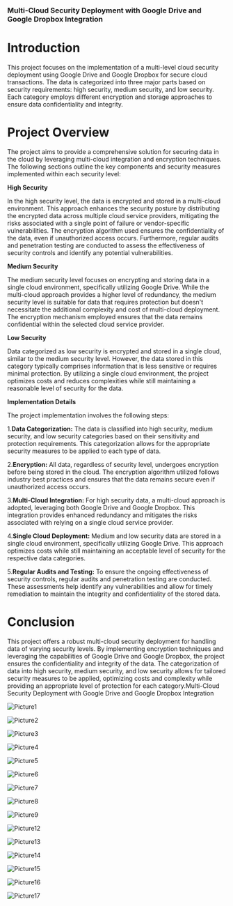 
### Multi-Cloud Security Deployment with Google Drive and Google Dropbox Integration

# Introduction 

This project focuses on the implementation of a multi-level cloud security deployment using Google Drive and Google Dropbox for secure cloud transactions. The data is categorized into three major parts based on security requirements: high security, medium security, and low security. Each category employs different encryption and storage approaches to ensure data confidentiality and integrity.

# Project Overview

The project aims to provide a comprehensive solution for securing data in the cloud by leveraging multi-cloud integration and encryption techniques. The following sections outline the key components and security measures implemented within each security level:

**High Security**

In the high security level, the data is encrypted and stored in a multi-cloud environment. This approach enhances the security posture by distributing the encrypted data across multiple cloud service providers, mitigating the risks associated with a single point of failure or vendor-specific vulnerabilities. The encryption algorithm used ensures the confidentiality of the data, even if unauthorized access occurs. Furthermore, regular audits and penetration testing are conducted to assess the effectiveness of security controls and identify any potential vulnerabilities.

**Medium Security**

The medium security level focuses on encrypting and storing data in a single cloud environment, specifically utilizing Google Drive. While the multi-cloud approach provides a higher level of redundancy, the medium security level is suitable for data that requires protection but doesn't necessitate the additional complexity and cost of multi-cloud deployment. The encryption mechanism employed ensures that the data remains confidential within the selected cloud service provider.

**Low Security**

Data categorized as low security is encrypted and stored in a single cloud, similar to the medium security level. However, the data stored in this category typically comprises information that is less sensitive or requires minimal protection. By utilizing a single cloud environment, the project optimizes costs and reduces complexities while still maintaining a reasonable level of security for the data.

**Implementation Details**

The project implementation involves the following steps:

1.**Data Categorization:** The data is classified into high security, medium security, and low security categories based on their sensitivity and protection requirements. This categorization allows for the appropriate security measures to be applied to each type of data.

2.**Encryption:** All data, regardless of security level, undergoes encryption before being stored in the cloud. The encryption algorithm utilized follows industry best practices and ensures that the data remains secure even if unauthorized access occurs.

3.**Multi-Cloud Integration:** For high security data, a multi-cloud approach is adopted, leveraging both Google Drive and Google Dropbox. This integration provides enhanced redundancy and mitigates the risks associated with relying on a single cloud service provider.

4.**Single Cloud Deployment:** Medium and low security data are stored in a single cloud environment, specifically utilizing Google Drive. This approach optimizes costs while still maintaining an acceptable level of security for the respective data categories.

5.**Regular Audits and Testing:** To ensure the ongoing effectiveness of security controls, regular audits and penetration testing are conducted. These assessments help identify any vulnerabilities and allow for timely remediation to maintain the integrity and confidentiality of the stored data.

# Conclusion

This project offers a robust multi-cloud security deployment for handling data of varying security levels. By implementing encryption techniques and leveraging the capabilities of Google Drive and Google Dropbox, the project ensures the confidentiality and integrity of the data. The categorization of data into high security, medium security, and low security allows for tailored security measures to be applied, optimizing costs and complexity while providing an appropriate level of protection for each category.Multi-Cloud Security Deployment with Google Drive and Google Dropbox Integration







![Picture1](https://user-images.githubusercontent.com/78259781/224301165-0005a55c-9c92-4c48-a3cc-b66ebcf28ee3.png)



![Picture2](https://user-images.githubusercontent.com/78259781/224303201-1bdcf657-8ef2-4d08-b970-3158fbc0239f.png)




![Picture3](https://user-images.githubusercontent.com/78259781/224303228-dd8af9e4-ed71-43f6-81cb-10bcd9829c7d.png)



![Picture4](https://user-images.githubusercontent.com/78259781/224303275-56515d3f-1082-4aac-a146-57ee35015bd2.png)



![Picture5](https://user-images.githubusercontent.com/78259781/224303330-e3f3032d-ad9f-4e1b-b474-557c3149d1a2.png)




![Picture6](https://user-images.githubusercontent.com/78259781/224303376-313cf1de-799d-4a61-b974-897bf221076b.png)



![Picture7](https://user-images.githubusercontent.com/78259781/224303489-0c2fd0d1-023e-4606-977c-17510208c766.png)



![Picture8](https://user-images.githubusercontent.com/78259781/224303519-0f5bd0c2-c45f-4782-9081-d5db4de38629.png)



![Picture9](https://user-images.githubusercontent.com/78259781/224303549-451b4a9c-09a1-4c7c-ab89-b95bba0f2461.png)



![Picture12](https://user-images.githubusercontent.com/78259781/224303587-a1ac3f54-db50-47a1-8082-4e876e3c6053.png)


![Picture13](https://user-images.githubusercontent.com/78259781/224303627-6d0ae15a-63bb-467f-b4e1-e3548bdcb520.png)


![Picture14](https://user-images.githubusercontent.com/78259781/224303664-90036811-a690-48fa-9a09-d0e32c55ac38.png)



![Picture15](https://user-images.githubusercontent.com/78259781/224303706-773a6402-c440-4669-98f0-d9e946a9bed9.png)




![Picture16](https://user-images.githubusercontent.com/78259781/224303764-42e893e2-3d97-41a7-9300-3ca1ee1659f9.png)




![Picture17](https://user-images.githubusercontent.com/78259781/224303794-d9b13e31-3b07-4aa2-a4c8-ccd71640a76d.png)




